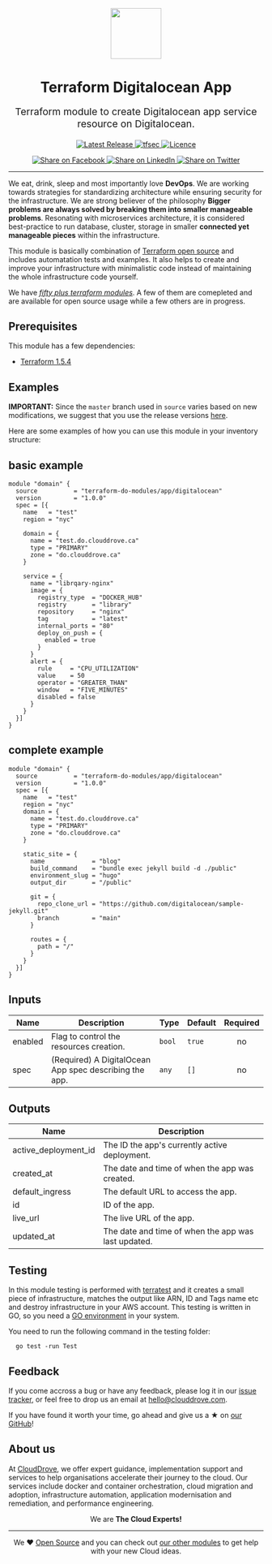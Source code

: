 <!-- This file was automatically generated by the `geine`. Make all changes to `README.yaml` and run `make readme` to rebuild this file. -->

<p align="center"> <img src="https://user-images.githubusercontent.com/50652676/62349836-882fef80-b51e-11e9-99e3-7b974309c7e3.png" width="100" height="100"></p>


<h1 align="center">
    Terraform Digitalocean App
</h1>

<p align="center" style="font-size: 1.2rem;"> 
    Terraform module to create Digitalocean app service resource on Digitalocean.
     </p>

<p align="center">

<a href="https://github.com/terraform-do-modules/terraform-digitalocean-app/releases/latest">
  <img src="https://img.shields.io/github/release/terraform-do-modules/terraform-digitalocean-app.svg" alt="Latest Release">
</a>
<a href="https://github.com/terraform-do-modules/terraform-digitalocean-app/actions/workflows/tfsec.yml">
  <img src="https://github.com/terraform-do-modules/terraform-digitalocean-app/actions/workflows/tfsec.yml/badge.svg" alt="tfsec">
</a>
<a href="LICENSE.md">
  <img src="https://img.shields.io/badge/License-APACHE-blue.svg" alt="Licence">
</a>


</p>
<p align="center">

<a href='https://facebook.com/sharer/sharer.php?u=https://github.com/terraform-do-modules/terraform-digitalocean-app'>
  <img title="Share on Facebook" src="https://user-images.githubusercontent.com/50652676/62817743-4f64cb80-bb59-11e9-90c7-b057252ded50.png" />
</a>
<a href='https://www.linkedin.com/shareArticle?mini=true&title=Terraform+Digitalocean+App&url=https://github.com/terraform-do-modules/terraform-digitalocean-app'>
  <img title="Share on LinkedIn" src="https://user-images.githubusercontent.com/50652676/62817742-4e339e80-bb59-11e9-87b9-a1f68cae1049.png" />
</a>
<a href='https://twitter.com/intent/tweet/?text=Terraform+Digitalocean+App&url=https://github.com/terraform-do-modules/terraform-digitalocean-app'>
  <img title="Share on Twitter" src="https://user-images.githubusercontent.com/50652676/62817740-4c69db00-bb59-11e9-8a79-3580fbbf6d5c.png" />
</a>

</p>
<hr>


We eat, drink, sleep and most importantly love **DevOps**. We are working towards strategies for standardizing architecture while ensuring security for the infrastructure. We are strong believer of the philosophy <b>Bigger problems are always solved by breaking them into smaller manageable problems</b>. Resonating with microservices architecture, it is considered best-practice to run database, cluster, storage in smaller <b>connected yet manageable pieces</b> within the infrastructure. 

This module is basically combination of [Terraform open source](https://www.terraform.io/) and includes automatation tests and examples. It also helps to create and improve your infrastructure with minimalistic code instead of maintaining the whole infrastructure code yourself.

We have [*fifty plus terraform modules*][terraform_modules]. A few of them are comepleted and are available for open source usage while a few others are in progress.




## Prerequisites

This module has a few dependencies: 
- [Terraform 1.5.4](https://learn.hashicorp.com/terraform/getting-started/install.html)







## Examples


**IMPORTANT:** Since the `master` branch used in `source` varies based on new modifications, we suggest that you use the release versions [here](https://github.com/terraform-do-modules/terraform-digitalocean-app/releases).


Here are some examples of how you can use this module in your inventory structure:
## basic example
```hcl
module "domain" {
  source          = "terraform-do-modules/app/digitalocean"
  version         = "1.0.0"
  spec = [{
    name   = "test"
    region = "nyc"

    domain = {
      name = "test.do.clouddrove.ca"
      type = "PRIMARY"
      zone = "do.clouddrove.ca"
    }

    service = {
      name = "librqary-nginx"
      image = {
        registry_type  = "DOCKER_HUB"
        registry       = "library"
        repository     = "nginx"
        tag            = "latest"
        internal_ports = "80"
        deploy_on_push = {
          enabled = true
        }
      }
      alert = {
        rule     = "CPU_UTILIZATION"
        value    = 50
        operator = "GREATER_THAN"
        window   = "FIVE_MINUTES"
        disabled = false
      }
    }
  }]
}
  ```
## complete example
```hcl
module "domain" {
  source          = "terraform-do-modules/app/digitalocean"
  version         = "1.0.0"
  spec = [{
    name   = "test"
    region = "nyc"
    domain = {
      name = "test.do.clouddrove.ca"
      type = "PRIMARY"
      zone = "do.clouddrove.ca"
    }

    static_site = {
      name             = "blog"
      build_command    = "bundle exec jekyll build -d ./public"
      environment_slug = "hugo"
      output_dir       = "/public"

      git = {
        repo_clone_url = "https://github.com/digitalocean/sample-jekyll.git"
        branch         = "main"
      }

      routes = {
        path = "/"
      }
    }
  }]
}
  ```






## Inputs

| Name | Description | Type | Default | Required |
|------|-------------|------|---------|:--------:|
| enabled | Flag to control the resources creation. | `bool` | `true` | no |
| spec | (Required) A DigitalOcean App spec describing the app. | `any` | `[]` | no |

## Outputs

| Name | Description |
|------|-------------|
| active\_deployment\_id | The ID the app's currently active deployment. |
| created\_at | The date and time of when the app was created. |
| default\_ingress | The default URL to access the app. |
| id | ID of the app. |
| live\_url | The live URL of the app. |
| updated\_at | The date and time of when the app was last updated. |




## Testing
In this module testing is performed with [terratest](https://github.com/gruntwork-io/terratest) and it creates a small piece of infrastructure, matches the output like ARN, ID and Tags name etc and destroy infrastructure in your AWS account. This testing is written in GO, so you need a [GO environment](https://golang.org/doc/install) in your system. 

You need to run the following command in the testing folder:
```hcl
  go test -run Test
```



## Feedback 
If you come accross a bug or have any feedback, please log it in our [issue tracker](https://github.com/terraform-do-modules/terraform-digitalocean-app/issues), or feel free to drop us an email at [hello@clouddrove.com](mailto:hello@clouddrove.com).

If you have found it worth your time, go ahead and give us a ★ on [our GitHub](https://github.com/terraform-do-modules/terraform-digitalocean-app)!

## About us

At [CloudDrove][website], we offer expert guidance, implementation support and services to help organisations accelerate their journey to the cloud. Our services include docker and container orchestration, cloud migration and adoption, infrastructure automation, application modernisation and remediation, and performance engineering.

<p align="center">We are <b> The Cloud Experts!</b></p>
<hr />
<p align="center">We ❤️  <a href="https://github.com/clouddrove">Open Source</a> and you can check out <a href="https://github.com/clouddrove">our other modules</a> to get help with your new Cloud ideas.</p>

  [website]: https://clouddrove.com
  [github]: https://github.com/clouddrove
  [linkedin]: https://cpco.io/linkedin
  [twitter]: https://twitter.com/clouddrove/
  [email]: https://clouddrove.com/contact-us.html
  [terraform_modules]: https://github.com/clouddrove?utf8=%E2%9C%93&q=terraform-&type=&language=
